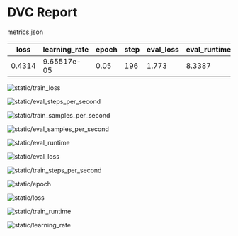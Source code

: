 # DVC Report

metrics.json

|   loss |   learning_rate |   epoch |   step |   eval_loss |   eval_runtime |   eval_samples_per_second |   eval_steps_per_second |   train_runtime |   train_samples_per_second |   train_steps_per_second |   train_loss |
|--------|-----------------|---------|--------|-------------|----------------|---------------------------|-------------------------|-----------------|----------------------------|--------------------------|--------------|
| 0.4314 |     9.65517e-05 |    0.05 |    196 |       1.773 |         8.3387 |                    67.996 |                   0.959 |         18661.8 |                    104.129 |                    0.093 |      1.97315 |

![static/train_loss](static/train_loss.png)

![static/eval_steps_per_second](static/eval_steps_per_second.png)

![static/train_samples_per_second](static/train_samples_per_second.png)

![static/eval_samples_per_second](static/eval_samples_per_second.png)

![static/eval_runtime](static/eval_runtime.png)

![static/eval_loss](static/eval_loss.png)

![static/train_steps_per_second](static/train_steps_per_second.png)

![static/epoch](static/epoch.png)

![static/loss](static/loss.png)

![static/train_runtime](static/train_runtime.png)

![static/learning_rate](static/learning_rate.png)
